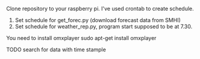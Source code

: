 Clone repository to your raspberry pi.
I've used crontab to create schedule.
1. Set schedule for get_forec.py (download forecast data from SMHI)
2. Set schedule for weather_rep.py, program start supposed to be at 7.30.

You need to install omxplayer
sudo apt-get install omxplayer


TODO search for data with time stample

